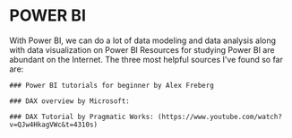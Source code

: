# POWER BI
With Power BI, we can do a lot of data modeling and data analysis along with data visualization on Power BI
Resources for studying Power BI are abundant on the Internet. 
The three most helpful sources I've found so far are:

    ### Power BI tutorials for beginner by Alex Freberg 
    
    ### DAX overview by Microsoft: 
    
    ### DAX Tutorial by Pragmatic Works: (https://www.youtube.com/watch?v=QJw4HkagVWc&t=4310s)
